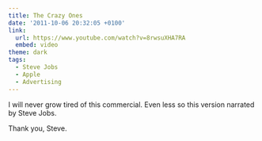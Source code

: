 ```yaml
---
title: The Crazy Ones
date: '2011-10-06 20:32:05 +0100'
link:
  url: https://www.youtube.com/watch?v=8rwsuXHA7RA
  embed: video
theme: dark
tags:
  - Steve Jobs
  - Apple
  - Advertising
---
```

I will never grow tired of this commercial. Even less so this version narrated by Steve Jobs.

Thank you, Steve.
